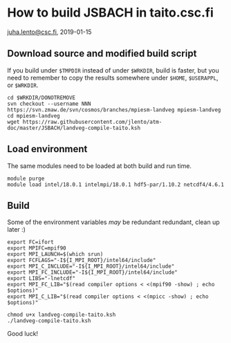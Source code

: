 # How to build JSBACH in taito.csc.fi

juha.lento@csc.fi, 2019-01-15


## Download source and modified build script

If you build under `$TMPDIR` instead of under `$WRKDIR`, build is faster, but
you need to remember to copy the results somewhere under `$HOME`, `$USERAPPL`,
or `$WRKDIR`.

```
cd $WRKDIR/DONOTREMOVE
svn checkout --username NNN https://svn.zmaw.de/svn/cosmos/branches/mpiesm-landveg mpiesm-landveg
cd mpiesm-landveg
wget https://raw.githubusercontent.com/jlento/atm-doc/master/JSBACH/landveg-compile-taito.ksh
```


## Load environment

The same modules need to be loaded at both build and run time.

```
module purge
module load intel/18.0.1 intelmpi/18.0.1 hdf5-par/1.10.2 netcdf4/4.6.1
```


## Build

Some of the environment variables *may* be redundant redundant, clean up later
:)

```
export FC=ifort
export MPIFC=mpif90
export MPI_LAUNCH=$(which srun)
export FCFLAGS="-I${I_MPI_ROOT}/intel64/include"
export MPI_C_INCLUDE="-I${I_MPI_ROOT}/intel64/include"
export MPI_FC_INCLUDE="-I${I_MPI_ROOT}/intel64/include"
export LIBS="-lnetcdf"
export MPI_FC_LIB="$(read compiler options < <(mpif90 -show) ; echo $options)"
export MPI_C_LIB="$(read compiler options < <(mpicc -show) ; echo $options)"

chmod u+x landveg-compile-taito.ksh
./landveg-compile-taito.ksh
```

Good luck!
